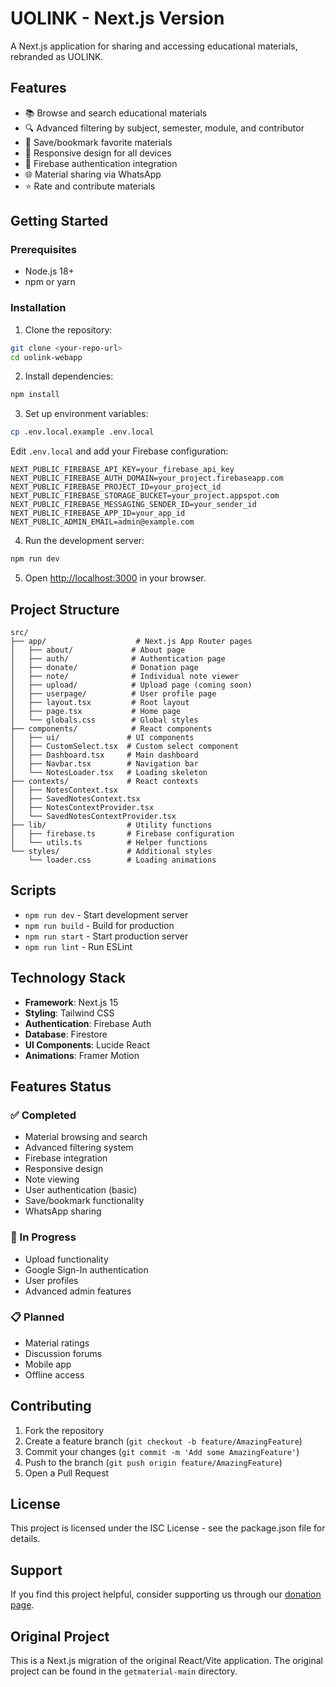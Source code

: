 # UOLINK - Next.js Version

A Next.js application for sharing and accessing educational materials, rebranded as UOLINK.

## Features

- 📚 Browse and search educational materials
- 🔍 Advanced filtering by subject, semester, module, and contributor
- 💾 Save/bookmark favorite materials
- 📱 Responsive design for all devices
- 🔐 Firebase authentication integration
- 🌐 Material sharing via WhatsApp
- ⭐ Rate and contribute materials

## Getting Started

### Prerequisites

- Node.js 18+
- npm or yarn

### Installation

1. Clone the repository:
```bash
git clone <your-repo-url>
cd uolink-webapp
```

2. Install dependencies:
```bash
npm install
```

3. Set up environment variables:
```bash
cp .env.local.example .env.local
```

Edit `.env.local` and add your Firebase configuration:
```env
NEXT_PUBLIC_FIREBASE_API_KEY=your_firebase_api_key
NEXT_PUBLIC_FIREBASE_AUTH_DOMAIN=your_project.firebaseapp.com
NEXT_PUBLIC_FIREBASE_PROJECT_ID=your_project_id
NEXT_PUBLIC_FIREBASE_STORAGE_BUCKET=your_project.appspot.com
NEXT_PUBLIC_FIREBASE_MESSAGING_SENDER_ID=your_sender_id
NEXT_PUBLIC_FIREBASE_APP_ID=your_app_id
NEXT_PUBLIC_ADMIN_EMAIL=admin@example.com
```

4. Run the development server:
```bash
npm run dev
```

5. Open [http://localhost:3000](http://localhost:3000) in your browser.

## Project Structure

```
src/
├── app/                    # Next.js App Router pages
│   ├── about/             # About page
│   ├── auth/              # Authentication page
│   ├── donate/            # Donation page
│   ├── note/              # Individual note viewer
│   ├── upload/            # Upload page (coming soon)
│   ├── userpage/          # User profile page
│   ├── layout.tsx         # Root layout
│   ├── page.tsx           # Home page
│   └── globals.css        # Global styles
├── components/            # React components
│   ├── ui/               # UI components
│   ├── CustomSelect.tsx  # Custom select component
│   ├── Dashboard.tsx     # Main dashboard
│   ├── Navbar.tsx        # Navigation bar
│   └── NotesLoader.tsx   # Loading skeleton
├── contexts/             # React contexts
│   ├── NotesContext.tsx
│   ├── SavedNotesContext.tsx
│   ├── NotesContextProvider.tsx
│   └── SavedNotesContextProvider.tsx
├── lib/                  # Utility functions
│   ├── firebase.ts       # Firebase configuration
│   └── utils.ts          # Helper functions
└── styles/               # Additional styles
    └── loader.css        # Loading animations
```

## Scripts

- `npm run dev` - Start development server
- `npm run build` - Build for production
- `npm run start` - Start production server
- `npm run lint` - Run ESLint

## Technology Stack

- **Framework**: Next.js 15
- **Styling**: Tailwind CSS
- **Authentication**: Firebase Auth
- **Database**: Firestore
- **UI Components**: Lucide React
- **Animations**: Framer Motion

## Features Status

### ✅ Completed
- Material browsing and search
- Advanced filtering system
- Firebase integration
- Responsive design
- Note viewing
- User authentication (basic)
- Save/bookmark functionality
- WhatsApp sharing

### 🚧 In Progress
- Upload functionality
- Google Sign-In authentication
- User profiles
- Advanced admin features

### 📋 Planned
- Material ratings
- Discussion forums
- Mobile app
- Offline access

## Contributing

1. Fork the repository
2. Create a feature branch (`git checkout -b feature/AmazingFeature`)
3. Commit your changes (`git commit -m 'Add some AmazingFeature'`)
4. Push to the branch (`git push origin feature/AmazingFeature`)
5. Open a Pull Request

## License

This project is licensed under the ISC License - see the package.json file for details.

## Support

If you find this project helpful, consider supporting us through our [donation page](/donate).

## Original Project

This is a Next.js migration of the original React/Vite application. The original project can be found in the `getmaterial-main` directory.